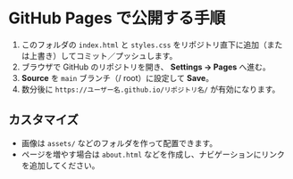 # GitHub Pages で公開する手順

1. このフォルダの `index.html` と `styles.css` をリポジトリ直下に追加（または上書き）してコミット／プッシュします。
2. ブラウザで GitHub のリポジトリを開き、 **Settings → Pages** へ進む。
3. **Source** を `main` ブランチ（/ root）に設定して **Save**。
4. 数分後に `https://ユーザー名.github.io/リポジトリ名/` が有効になります。

## カスタマイズ
- 画像は `assets/` などのフォルダを作って配置できます。
- ページを増やす場合は `about.html` などを作成し、ナビゲーションにリンクを追加してください。
